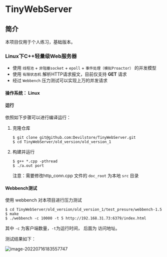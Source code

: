 # TinyWebServer

## 简介

本项目仅用于个人练习，基础版本。

### Linux下C++轻量级Web服务器

- 使用 `线程池` + `非阻塞socket`  + `epoll` + `事件处理（模拟Proactor）` 的并发模型
- 使用 `有限状态机` 解析HTTP请求报文，目前仅支持 **GET** 请求
- 经过  `Webbench` 压力测试可以实现上万的并发请求



#### 操作系统： Linux



#### 运行

依照如下步骤可以进行编译运行：

1. 克隆仓库

   ```
   $ git clone git@github.com:Devilstore/TinyWebServer.git
   $ cd TinyWebServer/old_version/old_version_1
   ```

2. 构建并运行 

   ```
   $ g++ *.cpp -pthread
   $ ./a.out port
   ```

   注意：需要修改http_conn.cpp 文件的 `doc_root` 为本地 `src` 目录



#### Webbench测试

使用 webbench 对本项目进行压力测试

```
$ cd TinyWebServer/old_version/old_version_1/test_presure/webbench-1.5
$ make
$ ./webbench -c 10000 -t 5 http://192.168.31.73:6379/index.html
```

其中 `-c` 为客户端数量，`-t`为运行时间， 后面为 访问地址。



测试结果如下：

![image-20220716183557747](https://devil-picture-bed.oss-cn-shenzhen.aliyuncs.com/image/202207161835808.png)